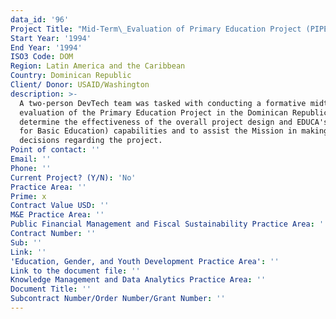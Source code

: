 ```yaml
---
data_id: '96'
Project Title: "Mid-Term\_Evaluation of Primary Education Project (PIPE)"
Start Year: '1994'
End Year: '1994'
ISO3 Code: DOM
Region: Latin America and the Caribbean
Country: Dominican Republic
Client/ Donor: USAID/Washington
description: >-
  A two-person DevTech team was tasked with conducting a formative midterm
  evaluation of the Primary Education Project in the Dominican Republic to
  determine the effectiveness of the overall project design and EDUCA's (Action
  for Basic Education) capabilities and to assist the Mission in making further
  decisions regarding the project.
Point of contact: ''
Email: ''
Phone: ''
Current Project? (Y/N): 'No'
Practice Area: ''
Prime: x
Contract Value USD: ''
M&E Practice Area: ''
Public Financial Management and Fiscal Sustainability Practice Area: ''
Contract Number: ''
Sub: ''
Link: ''
'Education, Gender, and Youth Development Practice Area': ''
Link to the document file: ''
Knowledge Management and Data Analytics Practice Area: ''
Document Title: ''
Subcontract Number/Order Number/Grant Number: ''
---
```

